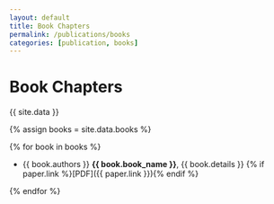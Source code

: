 ```yaml
---
layout: default
title: Book Chapters
permalink: /publications/books
categories: [publication, books]
---
```


# Book Chapters

{{ site.data }}

{% assign books = site.data.books %}

{% for book in books %}

- {{ book.authors }} **{{ book.book_name }}**, {{ book.details }} {% if paper.link %}[PDF]({{ paper.link }}){% endif %}

{% endfor %}